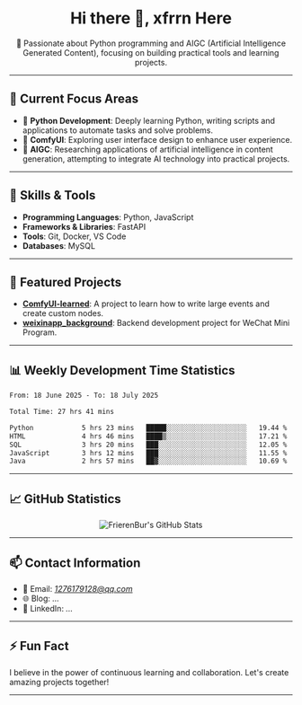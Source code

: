 <h1 align="center">Hi there 👋, xfrrn Here</h1>

<p align="center">
  🎯 Passionate about Python programming and AIGC (Artificial Intelligence Generated Content), focusing on building practical tools and learning projects.
</p>

---

## 🧠 Current Focus Areas

- 🐍 **Python Development**: Deeply learning Python, writing scripts and applications to automate tasks and solve problems.
- 🧩 **ComfyUI**: Exploring user interface design to enhance user experience.
- 🤖 **AIGC**: Researching applications of artificial intelligence in content generation, attempting to integrate AI technology into practical projects.

---

## 🔧 Skills & Tools

- **Programming Languages**: Python, JavaScript
- **Frameworks & Libraries**: FastAPI
- **Tools**: Git, Docker, VS Code
- **Databases**: MySQL

---

## 📂 Featured Projects

- [**ComfyUI-learned**](https://github.com/FrierenBur/ComfyUI-learned): A project to learn how to write large events and create custom nodes.
- [**weixinapp_background**](https://github.com/FrierenBur/weixinapp_background): Backend development project for WeChat Mini Program.

---

## 📊 Weekly Development Time Statistics
<!--START_SECTION:waka-->

```txt
From: 18 June 2025 - To: 18 July 2025

Total Time: 27 hrs 41 mins

Python            5 hrs 23 mins   █████░░░░░░░░░░░░░░░░░░░░   19.44 %
HTML              4 hrs 46 mins   ████▒░░░░░░░░░░░░░░░░░░░░   17.21 %
SQL               3 hrs 20 mins   ███░░░░░░░░░░░░░░░░░░░░░░   12.05 %
JavaScript        3 hrs 12 mins   ███░░░░░░░░░░░░░░░░░░░░░░   11.55 %
Java              2 hrs 57 mins   ██▓░░░░░░░░░░░░░░░░░░░░░░   10.69 %
```

<!--END_SECTION:waka-->



---

## 📈 GitHub Statistics

<p align="center">
  <img src="https://github-readme-stats.vercel.app/api?username=FrierenBur&show_icons=true&theme=radical" alt="FrierenBur's GitHub Stats" />
</p>

---

## 📫 Contact Information

- 📧 Email: *1276179128@qq.com*
- 🌐 Blog: *...*
- 💼 LinkedIn: *...*

---

## ⚡ Fun Fact

I believe in the power of continuous learning and collaboration. Let's create amazing projects together!

---
